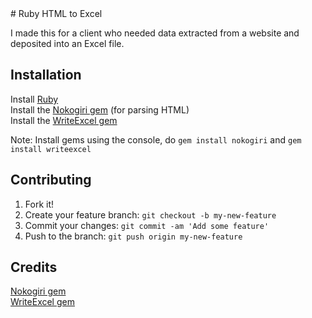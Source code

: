 <snippet>
  <content>
# Ruby HTML to Excel

I made this for a client who needed data extracted from a website and deposited into an Excel file.

## Installation

Install <a href="https://www.ruby-lang.org/en/downloads/">Ruby</a><br>
Install the <a href="https://rubygems.org/gems/nokogiri">Nokogiri gem</a> (for parsing HTML)<br>
Install the <a href="https://rubygems.org/gems/writeexcel">WriteExcel gem</a>

Note:  Install gems using the console, do `gem install nokogiri` and `gem install writeexcel`

## Contributing

1. Fork it!
2. Create your feature branch: `git checkout -b my-new-feature`
3. Commit your changes: `git commit -am 'Add some feature'`
4. Push to the branch: `git push origin my-new-feature`

## Credits

<a href="https://rubygems.org/gems/nokogiri">Nokogiri gem</a><br>
<a href="https://rubygems.org/gems/writeexcel">WriteExcel gem</a>
</content>
</snippet>
